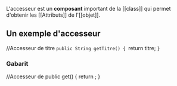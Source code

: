 L'accesseur est un **composant** important de la [[class]] qui permet d'obtenir les [[Attributs]] de l'[[objet]].

## Un exemple d'accesseur
//Accesseur de titre
`public String getTitre() {
	`return titre;
`}`

### Gabarit
//Accesseur de <variable>
public <type> get<nomDeLaVariable>() {
	return <nomDeLaVariable>;
}